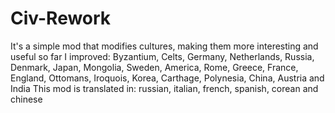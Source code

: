 # Civ-Rework
It's a simple mod that modifies cultures, making them more interesting and useful
so far I improved: Byzantium, Celts, Germany, Netherlands, Russia, Denmark, Japan, Mongolia, Sweden, America, Rome, Greece, France, England, Ottomans, Iroquois, Korea, Carthage, Polynesia, China, Austria and India
This mod is translated in: russian, italian, french, spanish, corean and chinese
